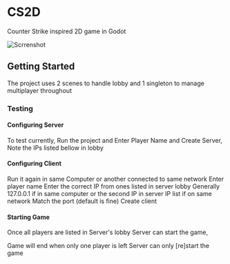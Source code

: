 # CS2D
Counter Strike inspired 2D game in Godot

![Scrrenshot](https://media.discordapp.net/attachments/361593010862948362/420097225172058122/unknown.png)

## Getting Started

The project uses 2 scenes to handle lobby and 1 singleton to manage multiplayer throughout

### Testing

#### Configuring Server
To test currently, 
Run the project and Enter Player Name and Create Server, 
Note the IPs listed bellow in lobby

#### Configuring Client
Run it again in same Computer or another connected to same network
Enter player name Enter the correct IP from ones listed in server lobby 
Generally 127.0.0.1 if in same computer or the second IP in server IP list if on same network
Match the port (default is fine)
Create client

#### Starting Game
Once all players are listed in Server's lobby Server can start the game,

Game will end when only one player is left
Server can only [re]start the game
